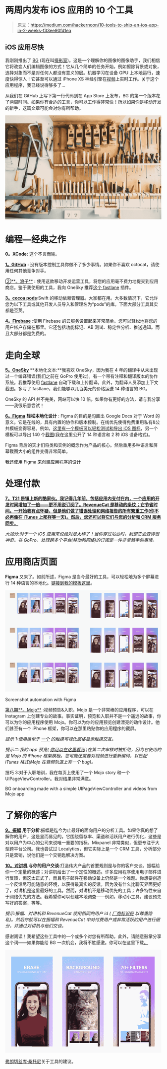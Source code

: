 # 两周内发布 iOS 应用的 10 个工具

> 原文：<https://medium.com/hackernoon/10-tools-to-ship-an-ios-app-in-2-weeks-f33ee90fd1ea>

## iOS 应用尽快

我刚刚推出了 [BG](https://itunes.apple.com/us/app/photo-background-changer/id1455009060?mt=8) (现在叫[摄影室](http://photoroom.app))。这是一个理解你的图像的图像助手，我们相信它将改变人们编辑图像的方式！它从几个简单的任务开始，例如擦除背景或对象，选择对象而不是对任何人都没有意义的层。机器学习在设备 GPU 上本地运行，速度快得惊人！它甚至可以通过 iPhone XS 神经引擎在[视频](https://twitter.com/matthieurouif/status/1126575118812110854)上实时工作。关于这个应用程序，我已经说得够多了…

从我们在 GitHub 上写下第一行代码到在 App Store 上发布，BG 的第一个版本花了两周时间。如果你有合适的工具，你可以工作得非常快！所以如果你是移动开发的新手，这篇文章可能会对你有所帮助。

![](img/b5d1b7aeffd15b69e0d1be7cf1ef55ab.png)

# **编程—经典之作**

**0。XCode:** 这个不言而喻。

[**1。GitHub**](https://github.com) **:** 没有版本控制工具你做不了多少事情。如果你不喜欢 octocat，请使用任何其他竞争对手。

[②**。浪子**](https://fastlane.tools) **:** 使用这款移动开发运营工具，将您的应用毫不费力地提交到应用商店。鉴于我使用的工具，我向 OneSky 推荐[这个 fastlane](https://github.com/danielkiedrowski/fastlane-plugin-onesky) 插件。

[**3。cocoa pods**](https://cocoapods.org):Swift 的移动依赖管理器。大家都在用。大多数情况下，它允许您为以下工具或其他开发人员导入和管理名为“pods”的库。下面大部分工具其实都是豆荚。

[**4。Firebase**](https://firebase.google.com) :使用 Firebase 的云服务设置起来非常简单。您可以轻松地将您的用户帐户存储在那里。它还包括功能标记、AB 测试、稳定性分析、推送通知。而且大部分都是免费的。

# **走向全球**

[**5。OneSky**](https://www.oneskyapp.com) **本地化文本:**我喜欢 OneSky，因为我在 4 年的翻译中从未出现过一个编译错误(我们之前在 GoPro 使用过)。有一个带有注释和翻译版本的协作系统。我推荐使用 [fastlane](https://github.com/danielkiedrowski/fastlane-plugin-onesky) 自动下载和上传翻译。此外，为翻译人员添加上下文截图。多亏了 fastlane，我们能够以几百美元的价格运送 14 种语言的 BG。

OneSky 的 API 并不完美，网站可以快 10 倍。如果你有更好的方法，请与我分享——我很乐意尝试！

[**6。Figma**](https://www.figma.com/) **轻松本地化设计** : Figma 的目的是勾画出 Google Docs 对于 Word 的意义。它是在线的，具有内置的协作和版本控制。在线优先使得免费重用私有&公共模板变得容易。例如，[这里有一个模板可以轻松测试和导出 iOS 图标](https://www.figma.com/resources/assets/ios-app-icon-template/)，另一个模板可以导出 140 个[截图](https://www.figma.com/file/HdLwisQBYf6d5XxvC5CoTe/App-Store-Screenshots-iPhone-Localized)(我在这里公开了 14 种语言和 2 种 iOS 设备格式)。

Figma 背后的天才们将类和实例的概念作为产品的核心。然后重用多种语言和屏幕截图大小的组件变得非常简单。

我还使用 Figma 来创建应用程序的设计

# 处理付款

[**7。T21 是镇上新的酷家伙。我记得几年前，包括应用内支付在内，一个应用的开发时间增加了一倍——更不用说订阅了。RevenueCat 是移动的条纹；它节省时间。一开始我有点怀疑，但是他们做了错误处理和网络报告的所有繁重工作(你不必再像在 iTunes 上那样等一天)。然后，您还可以将它们与您的分析和 CRM 服务同步。**](https://www.revenuecat.com)

*大加分:对于一个 iOS 应用来说绝对是太棒了！当你穿过站台时，我想它会变得很神奇。在 GoPro，处理跨多个平台(移动和网络)的订阅是一件非常棘手的事情。*

# 应用商店页面

**Figma** 又来了。如前所述，Figma 是当今最好的工具，可以轻松地为多个屏幕进行 14 种语言的本地化。[链接到我的模板这里](https://www.figma.com/file/HdLwisQBYf6d5XxvC5CoTe/App-Store-Screenshots-iPhone-Localized)。

![](img/dfd0c38bd377f4307f3c262fd9d104de.png)

Screenshot automation with Figma

[第八期**。Mojo**](http://mojo.video) :视频预告&入职。Mojo 是一个非常棒的应用程序，可以在 Instagram 上创建专业的故事。事实证明，预览和入职并不是一个遥远的故事，你可以为你的应用程序使用 Mojo。你可以为你的应用预览创建漂亮的动作设计。他们甚至有一个 iPhone 框架，你可以在那里粘贴你的应用程序的截屏。

*提示 1:使用类似于* [*一个*](https://github.com/morizotter/TouchVisualizer) *的触摸可视化窗格显示触摸交互。*

*提示二:我的 app 预览(* [*你可以在这里看到*](https://twitter.com/matthieurouif/status/1110852776014348288) *)在第二次审核时被拒绝，因为它使用的是 Mojo 的 iPhone 框架模板。您可能还需要对视频进行重新编码，以匹配 iTunes 格式(Mojo 在音频轨道上有一个 bug)。*

技巧 3:对于入职培训，我在每页上使用了一个 Mojo story 和一个 UIPageViewController。我对结果非常满意。

BG onboarding made with a simple UIPageViewController and videos from Mojo app

# 了解你的客户

[**9。振幅**](https://amplitude.com) **用于分析**:振幅是迄今为止最好的面向用户的分析工具。如果你真的想了解你的用户，这是显而易见的。它围绕留存率、渠道和活跃用户进行优化，这些是对以用户为中心的公司来说唯一重要的指标。Mixpanel 非常类似，但更专注于大型跨平台公司。我也尝试过 Localytics，但它实际上是一个 CRM 工具，分析部分只是营销，说他们是一个交钥匙解决方案。

[**10。对讲机**](https://www.intercom.com) **与你的用户交谈**:打造伟大产品的首要规则是与你的客户交谈。振幅给你一个定量的概述；对讲机给出了一个定性的概述。许多应用程序使用电子邮件进行反馈，但这太正式了，而且电子邮件在移动设备上仍然是一个难题。你想要创造一个反馈尽可能随意的环境，以获得最真实的反馈。因为没有什么比聊天界面更好了，对讲机是这里最好的工具。然而，对讲机不是移动优先的工具；许多特性来自于网络优先的方法。我希望你可以创建本地调查——例如，移动小工具，建议预先写好的答案，等等。

*提示:振幅、对讲机和 RevenueCat 使用相同的用户 id (* [*厂商标识符*](https://developer.apple.com/documentation/uikit/uidevice/1620059-identifierforvendor) *以尊重隐私)。然后你就可以在振幅和 RevenueCat 中对付费用户或非常活跃的用户进行细分，并通过对讲机与他们交谈。*

感谢阅读！我希望这些工具中的一个或多个对您有所帮助。此外，请随意鼓掌分享这个词——如果你能给 BG 一次机会，我将不胜感激。你可以在这里下载[。](https://itunes.apple.com/us/app/photo-background-changer/id1455009060?mt=8)

![](img/27f25ea789558ebe80ec9394c6538c1e.png)

[弗朗切丝库·桑托尼](/@Francescu)关于工具的建议。